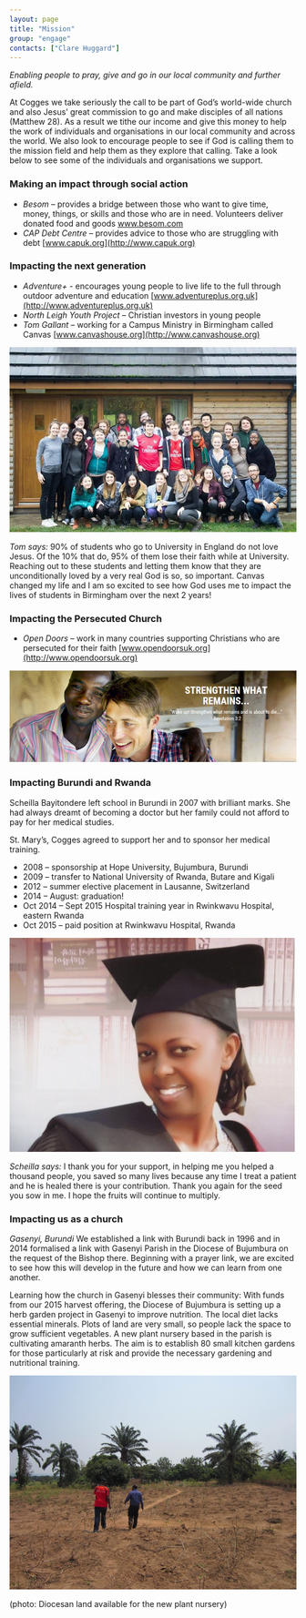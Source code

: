 ```yaml
---
layout: page
title: "Mission"
group: "engage"
contacts: ["Clare Huggard"]
---
```


_Enabling people to pray, give and go in our local community and further afield._ 

At Cogges we take seriously the call to be part of God’s world-wide church and also Jesus’ great commission to go and make disciples of all nations (Matthew 28). As a result we tithe our income and give this money to help the work of individuals and organisations in our local community and across the world. We also look to encourage people to see if God is calling them to the mission field and help them as they explore that calling. Take a look below to see some of the individuals and organisations we support.

### Making an impact through social action 

- *Besom* – provides a bridge between those who want to give time, money, things, or skills and those who are in need. Volunteers deliver donated food and goods www.besom.com 
- *CAP Debt Centre* – provides advice to those who are struggling with debt [www.capuk.org](http://www.capuk.org) 

### Impacting the next generation 

- *Adventure+* - encourages young people to live life to the full through outdoor adventure and education [www.adventureplus.org.uk](http://www.adventureplus.org.uk) 
- *North Leigh Youth Project* – Christian investors in young people
- *Tom Gallant* – working for a Campus Ministry in Birmingham called Canvas [www.canvashouse.org](http://www.canvashouse.org)

![Tom Gallant](/images/mission-tom-gallant.jpg)

*Tom says:* 90% of students who go to University in England do not love Jesus. Of the 10% that do, 95% of them lose their faith while at University. Reaching out to these students and letting them know that they are unconditionally loved by a very real God is so, so important. Canvas changed my life and I am so excited to see how God uses me to impact the lives of students in Birmingham over the next 2 years!


### Impacting the Persecuted Church 

- *Open Doors* – work in many countries supporting Christians who are persecuted for their faith [www.opendoorsuk.org](http://www.opendoorsuk.org)

![Open Doors](/images/mission-open-doors.png)

### Impacting Burundi and Rwanda

Scheilla Bayitondere left school in Burundi in 2007 with brilliant marks. She had always dreamt of becoming a doctor but her family could not afford to pay for her medical studies. 

St. Mary’s, Cogges agreed to support her and to sponsor her medical training.

- 2008 – sponsorship at Hope University, Bujumbura, Burundi
- 2009 – transfer to National University of Rwanda, Butare and Kigali 
- 2012 – summer elective placement in Lausanne, Switzerland
- 2014 – August: graduation!
- Oct 2014 – Sept 2015 Hospital training year in Rwinkwavu Hospital, eastern Rwanda
- Oct 2015 – paid position at Rwinkwavu Hospital, Rwanda

![Scheilla](/images/mission-scheilla.jpg)

*Scheilla says:* I thank you for your support, in helping me you helped a thousand people, you saved so many lives because any time I treat a patient and he is healed there is your contribution. Thank you again for the seed you sow in me. I hope the fruits will continue to multiply.


### Impacting us as a church 

*Gasenyi, Burundi* We established a link with Burundi back in 1996 and in 2014 formalised a link with Gasenyi Parish in the Diocese of Bujumbura on the request of the Bishop there. Beginning with a prayer link, we are excited to see how this will develop in the future and how we can learn from one another.

Learning how the church in Gasenyi blesses their community:
With funds from our 2015 harvest offering, the Diocese of Bujumbura is setting up a herb garden project in Gasenyi to improve nutrition. The local diet lacks essential minerals. Plots of land are very small, so people lack the space to grow sufficient vegetables. A new plant nursery based in the parish is cultivating amaranth herbs. The aim is to establish 80 small kitchen gardens for those particularly at risk and provide the necessary gardening and nutritional training.

![Gasenyi nursery](/images/mission-gasenyi.jpg)

(photo: Diocesan land available for the new plant nursery)

